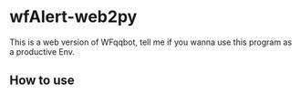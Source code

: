 # wfAlert-web2py
This is a web version of WFqqbot, tell me if you wanna use this program as a productive Env.
## How to use
